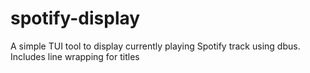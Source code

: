 # spotify-display
A simple TUI tool to display currently playing Spotify track using dbus.
Includes line wrapping for titles

